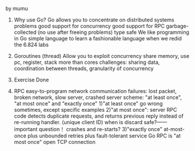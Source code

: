 by mumu

1. Why use Go?
 Go allows you to concentrate on distributed systems problems
    good support for concurrency
    good support for RPC
    garbage-collected (no use after freeing problems)
    type safe
  We like programming in Go
    simple language to learn
    a fashionable language when we redid the 6.824 labs

2. Goroutines (thread)
  Allow you to exploit concurrency
  share memory, use pc, register, stack
  more than cores
  challenges: sharing data, coordination between threads, granularity of concurrency

3. Exercise  Done

4. RPC
  easy-to-program network communication
  failures: lost packet, broken network, slow server, crashed server
  scheme: "at least once", "at most once" and "exactly once"
	1)"at least once" go wrong sometimes, except specific examples
	2)"at most once": server RPC code detects duplicate requests, and returns previous reply instead of re-running handler. (unique client ID)
	when is discard safe?——important question！
	crashes and re-starts?
	3)"exactly once" at-most-once plus unbounded retries plus fault-tolerant service
  Go RPC is "at most once" open TCP connection
